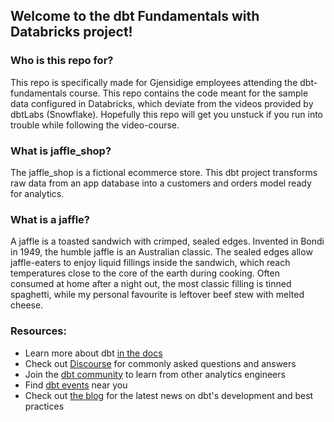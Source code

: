 ## Welcome to the **dbt Fundamentals with Databricks** project!

### Who is this repo for?
This repo is specifically made for Gjensidige employees attending the dbt-fundamentals course. This repo contains the code meant for the sample data configured in Databricks, which deviate from the videos provided by dbtLabs (Snowflake). Hopefully this repo will get you unstuck if you run into trouble while following the video-course.

### What is jaffle_shop?
The jaffle_shop is a fictional ecommerce store. This dbt project transforms raw data from an app database into a customers and orders model ready for analytics.

### What is a jaffle?
A jaffle is a toasted sandwich with crimped, sealed edges. Invented in Bondi in 1949, the humble jaffle is an Australian classic. The sealed edges allow jaffle-eaters to enjoy liquid fillings inside the sandwich, which reach temperatures close to the core of the earth during cooking. Often consumed at home after a night out, the most classic filling is tinned spaghetti, while my personal favourite is leftover beef stew with melted cheese.

### Resources:
- Learn more about dbt [in the docs](https://docs.getdbt.com/docs/introduction)
- Check out [Discourse](https://discourse.getdbt.com/) for commonly asked questions and answers
- Join the [dbt community](http://community.getbdt.com/) to learn from other analytics engineers
- Find [dbt events](https://events.getdbt.com) near you
- Check out [the blog](https://blog.getdbt.com/) for the latest news on dbt's development and best practices
